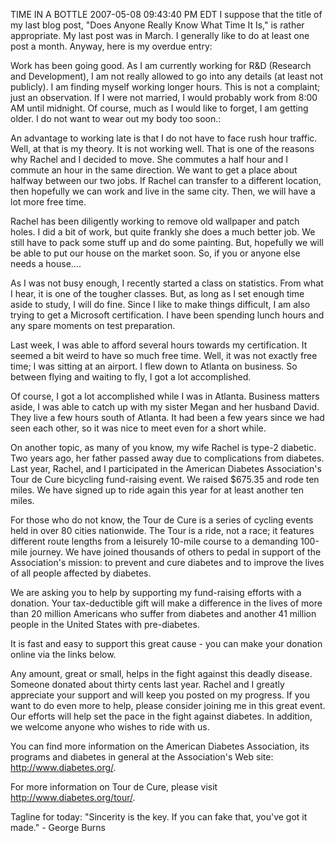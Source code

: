 TIME IN A BOTTLE
2007-05-08 09:43:40 PM EDT 
I suppose that the title of my last blog post, "Does Anyone Really Know What Time It Is," is rather appropriate. My last post was in March. I generally like to do at least one post a month. Anyway, here is my overdue entry:

Work has been going good. As I am currently working for R&D (Research and Development), I am not really allowed to go into any details (at least not publicly). I am finding myself working longer hours. This is not a complaint; just an observation. If I were not married, I would probably work from 8:00 AM until midnight. Of course, much as I would like to forget, I am getting older. I do not want to wear out my body too soon.:

An advantage to working late is that I do not have to face rush hour traffic. Well, at that is my theory. It is not working well. That is one of the reasons why Rachel and I decided to move. She commutes a half hour and I commute an hour in the same direction. We want to get a place about halfway between our two jobs. If Rachel can transfer to a different location, then hopefully we can work and live in the same city. Then, we will have a lot more free time.

Rachel has been diligently working to remove old wallpaper and patch holes. I did a bit of work, but quite frankly she does a much better job. We still have to pack some stuff up and do some painting. But, hopefully we will be able to put our house on the market soon. So, if you or anyone else needs a house....

As I was not busy enough, I recently started a class on statistics. From what I hear, it is one of the tougher classes. But, as long as I set enough time aside to study, I will do fine. Since I like to make things difficult, I am also trying to get a Microsoft certification. I have been spending lunch hours and any spare moments on test preparation.

Last week, I was able to afford several hours towards my certification. It seemed a bit weird to have so much free time. Well, it was not exactly free time; I was sitting at an airport. I flew down to Atlanta on business. So between flying and waiting to fly, I got a lot accomplished.

Of course, I got a lot accomplished while I was in Atlanta. Business matters aside, I was able to catch up with my sister Megan and her husband David. They live a few hours south of Atlanta. It had been a few years since we had seen each other, so it was nice to meet even for a short while.

On another topic, as many of you know, my wife Rachel is type-2 diabetic. Two years ago, her father passed away due to complications from diabetes. Last year, Rachel, and I participated in the American Diabetes Association's Tour de Cure bicycling fund-raising event. We raised $675.35 and rode ten miles. We have signed up to ride again this year for at least another ten miles.

For those who do not know, the Tour de Cure is a series of cycling events held in over 80 cities nationwide. The Tour is a ride, not a race; it features different route lengths from a leisurely 10-mile course to a demanding 100-mile journey. We have joined thousands of others to pedal in support of the Association's mission: to prevent and cure diabetes and to improve the lives of all people affected by diabetes.

We are asking you to help by supporting my fund-raising efforts with a donation. Your tax-deductible gift will make a difference in the lives of more than 20 million Americans who suffer from diabetes and another 41 million people in the United States with pre-diabetes.

It is fast and easy to support this great cause - you can make your donation online via the links below.

Any amount, great or small, helps in the fight against this deadly disease. Someone donated about thirty cents last year. Rachel and I greatly appreciate your support and will keep you posted on my progress. If you want to do even more to help, please consider joining me in this great event. Our efforts will help set the pace in the fight against diabetes. In addition, we welcome anyone who wishes to ride with us.

You can find more information on the American Diabetes Association, its programs and diabetes in general at the Association's Web site: http://www.diabetes.org/.

For more information on Tour de Cure, please visit http://www.diabetes.org/tour/.

Tagline for today: "Sincerity is the key. If you can fake that, you've got it made." - George Burns